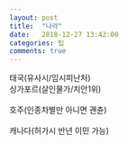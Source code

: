 ```yaml
---
layout: post
title:  "나라"
date:   2018-12-27 13:42:00
categories: 팁
comments: true
---
```


태국(유사시/임시피난처)<br>
싱가포르(살인물가/치안1위)<br>
<br>
호주(인종차별만 아니면 괜츈)<br>
<br>
캐나다(허가시 반년 이민 가능)
